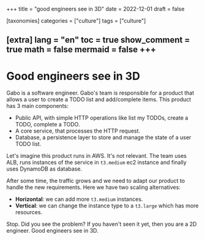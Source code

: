 
+++
title = "good engineers see in 3D"
date = 2022-12-01
draft = false

[taxonomies]
categories = ["culture"]
tags = ["culture"]

[extra]
lang = "en"
toc = true
show_comment = true
math = false
mermaid = false
+++
---

# Good engineers see in 3D

Gabo is a software engineer. Gabo's team is responsible for a product that allows a user to create a TODO list and add/complete items. This product has 3 main components:

- Public API, with simple HTTP operations like list my TODOs, create a TODO, complete a TODO.
- A core service, that processes the HTTP request.
- Database, a persistence layer to store and manage the state of a user TODO list.

Let's imagine this product runs in AWS. It's not relevant. The team uses ALB, runs instances of the service in `t3.medium` ec2 instance and finally uses DynamoDB as database.

After some time, the traffic grows and we need to adapt our product to handle the new requirements. Here we have two scaling alternatives:

- **Horizontal**: we can add more `t3.medium` instances.
- **Vertical**: we can change the instance type to a `t3.large` which has more resources.

Stop. Did you see the problem? If you haven't seen it yet, then you are a 2D engineer. Good engineers see in 3D.